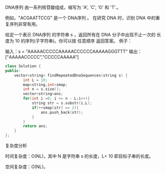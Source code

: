 DNA序列 由一系列核苷酸组成，缩写为 'A', 'C', 'G' 和 'T'.。

例如，"ACGAATTCCG" 是一个 DNA序列 。
在研究 DNA 时，识别 DNA 中的重复序列非常有用。

给定一个表示 DNA序列 的字符串 s ，返回所有在 DNA 分子中出现不止一次的 长度为 10 的序列(子字符串)。你可以按 任意顺序 返回答案。
例子：

输入：s = "AAAAACCCCCAAAAACCCCCCAAAAAGGGTTT"
输出：["AAAAACCCCC","CCCCCAAAAA"]

```C++
class Solution {
public:
    vector<string> findRepeatedDnaSequences(string s) {
        int L = 10;
        map<string,int>smap;
        int n = s.size();
        vector<string>ans;
        for(int i =0; i <= n - L;i++){
            string str = s.substr(i,L);
            if(++smap[str] == 2){
                ans.push_back(str);
            }
        }
        return ans;
    }
};


```
复杂度分析

时间复杂度：O(NL)，其中 N 是字符串 s 的长度，L= 10 即目标子串的长度。

空间复杂度：O(NL)。
